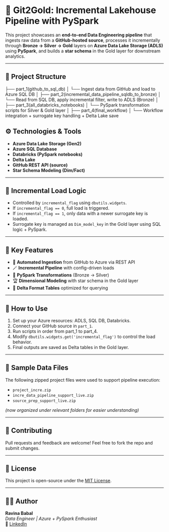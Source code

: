 # 🚀 Git2Gold: Incremental Lakehouse Pipeline with PySpark

This project showcases an **end-to-end Data Engineering pipeline** that ingests raw data from a **GitHub-hosted source**, processes it incrementally through **Bronze → Silver → Gold** layers on **Azure Data Lake Storage (ADLS)** using **PySpark**, and builds a **star schema** in the Gold layer for downstream analytics.

---

## 📁 Project Structure
├── part_1(github_to_sql_db)
│ └── Ingest data from GitHub and load to Azure SQL DB
│
├── part_2(incremental_data_pipeline_sqldb_to_bronze)
│ └── Read from SQL DB, apply incremental filter, write to ADLS (Bronze)
│
├── part_3(all_databricks_notebooks)
│ └── PySpark transformation scripts for Silver & Gold layer
│
├── part_4(final_workflow)
│ └── Workflow integration + surrogate key handling + Delta Lake save

## ⚙️ Technologies & Tools

- **Azure Data Lake Storage (Gen2)**
- **Azure SQL Database**
- **Databricks (PySpark notebooks)**
- **Delta Lake**
- **GitHub REST API (source)**
- **Star Schema Modeling (Dim/Fact)**

---

## 🔁 Incremental Load Logic

- Controlled by `incremental_flag` using `dbutils.widgets`.
- If `incremental_flag == 0`, full load is triggered.
- If `incremental_flag == 1`, only data with a newer surrogate key is loaded.
- Surrogate key is managed as `Dim_model_key` in the Gold layer using SQL logic + PySpark.

---

## 🧠 Key Features

- 🔗 **Automated Ingestion** from GitHub to Azure via REST API
- 🪄 **Incremental Pipeline** with config-driven loads
- 🧼 **PySpark Transformations** (Bronze → Silver)
- 🏆 **Dimensional Modeling** with star schema in the Gold layer
- 💾 **Delta Format Tables** optimized for querying

---

## 📌 How to Use

1. Set up your Azure resources: ADLS, SQL DB, Databricks.
2. Connect your GitHub source in `part_1`.
3. Run scripts in order from part_1 to part_4.
4. Modify `dbutils.widgets.get('incremental_flag')` to control the load behavior.
5. Final outputs are saved as Delta tables in the Gold layer.

---

## 📂 Sample Data Files

The following zipped project files were used to support pipeline execution:
- `project_incre.zip`
- `incre_data_pipeline_support_live.zip`
- `source_prep_support_live.zip`

*(now organized under relevant folders for easier understanding)*

---

## 🤝 Contributing

Pull requests and feedback are welcome! Feel free to fork the repo and submit changes.

---

## 📜 License

This project is open-source under the [MIT License](LICENSE).

---

## 👩‍💻 Author

**Ravina Babal**  
_Data Engineer | Azure + PySpark Enthusiast_  
🔗 [LinkedIn](https://www.linkedin.com/in/ravina-babal-7195821b1)
